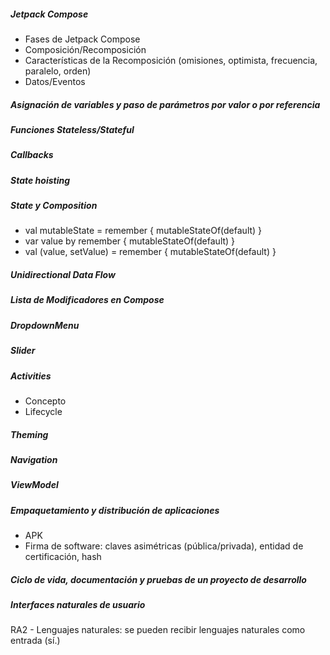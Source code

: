 ##### Jetpack Compose
- Fases de Jetpack Compose
- Composición/Recomposición 
- Características de la Recomposición (omisiones, optimista, frecuencia, paralelo, orden) 
- Datos/Eventos
##### Asignación de variables y paso de parámetros por valor o por referencia

##### Funciones Stateless/Stateful

##### Callbacks

##### State hoisting

##### State y Composition
 - val mutableState = remember { mutableStateOf(default) } 
 - var value by remember { mutableStateOf(default) } 
 - val (value, setValue) = remember { mutableStateOf(default) }

##### Unidirectional Data Flow

##### Lista de Modificadores en Compose

##### DropdownMenu

##### Slider

##### Activities
- Concepto
- Lifecycle

##### Theming

##### Navigation

##### ViewModel

##### Empaquetamiento y distribución de aplicaciones
- APK
- Firma de software: claves asimétricas (pública/privada), entidad de certificación, hash
##### Ciclo de vida, documentación y pruebas de un proyecto de desarrollo

##### Interfaces naturales de usuario
RA2 - Lenguajes naturales: se pueden recibir lenguajes naturales como entrada (sí.)